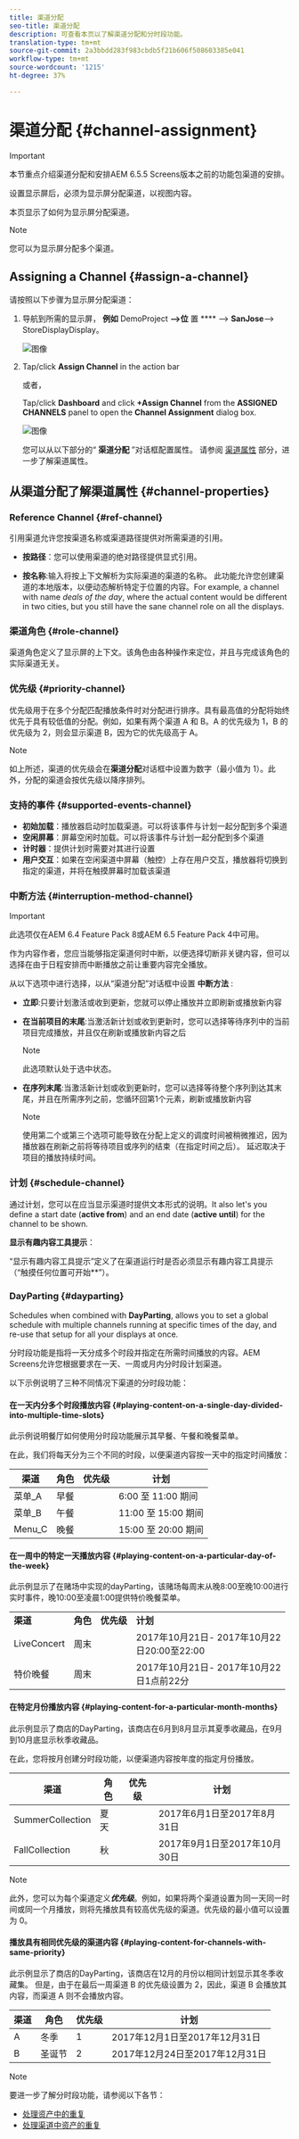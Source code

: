 ```yaml
---
title: 渠道分配
seo-title: 渠道分配
description: 可查看本页以了解渠道分配和分时段功能。
translation-type: tm+mt
source-git-commit: 2a3bbdd283f983cbdb5f21b606f508603385e041
workflow-type: tm+mt
source-wordcount: '1215'
ht-degree: 37%

---
```



# 渠道分配 {#channel-assignment}

>[!IMPORTANT]
>本节重点介绍渠道分配和安排AEM 6.5.5 Screens版本之前的功能包渠道的安排。

设置显示屏后，必须为显示屏分配渠道，以视图内容。

本页显示了如何为显示屏分配渠道。

>[!NOTE]
>您可以为显示屏分配多个渠道。

## Assigning a Channel {#assign-a-channel}

请按照以下步骤为显示屏分配渠道：

1. 导航到所需的显示屏， **例如** DemoProject **—>位** 置 **** —> **SanJose**—> StoreDisplayDisplay。

   ![图像](assets/screen_shot_2018-08-23at25359pm.png)

1. Tap/click **Assign Channel** in the action bar

   或者，

   Tap/click **Dashboard** and click **+Assign Channel** from the **ASSIGNED CHANNELS** panel to open the **Channel Assignment** dialog box.

   ![图像](/help/user-guide/assets/channel-assign1.png)

   您可以从以下部分的“ **渠道分配** ”对话框配置属性。 请参阅 [渠道属性](#channel-properties) 部分，进一步了解渠道属性。


## 从渠道分配了解渠道属性 {#channel-properties}

### Reference Channel {#ref-channel}

引用渠道允许您按渠道名称或渠道路径提供对所需渠道的引用。

* **按路径**：您可以使用渠道的绝对路径提供显式引用。

* **按名称**:输入将按上下文解析为实际渠道的渠道的名称。 此功能允许您创建渠道的本地版本，以便动态解析特定于位置的内容。For example, a channel with name *deals of the day*, where the actual content would be different in two cities, but you still have the sane channel role on all the displays.

### 渠道角色 {#role-channel}

渠道角色定义了显示屏的上下文。该角色由各种操作来定位，并且与完成该角色的实际渠道无关。

### 优先级 {#priority-channel}

优先级用于在多个分配匹配播放条件时对分配进行排序。具有最高值的分配将始终优先于具有较低值的分配。例如，如果有两个渠道 A 和 B。A 的优先级为 1，B 的优先级为 2，则会显示渠道 B，因为它的优先级高于 A。

>[!NOTE]
>如上所述，渠道的优先级会在&#x200B;**渠道分配**&#x200B;对话框中设置为数字（最小值为 1）。此外，分配的渠道会按优先级以降序排列。

### 支持的事件 {#supported-events-channel}

* **初始加载**：播放器启动时加载渠道。可以将该事件与计划一起分配到多个渠道
* **空闲屏幕**：屏幕空闲时加载。可以将该事件与计划一起分配到多个渠道
* **计时器**：提供计划时需要对其进行设置
* **用户交互**：如果在空闲渠道中屏幕（触控）上存在用户交互，播放器将切换到指定的渠道，并将在触摸屏幕时加载该渠道

### 中断方法 {#interruption-method-channel}

>[!IMPORTANT]
>
> 此选项仅在AEM 6.4 Feature Pack 8或AEM 6.5 Feature Pack 4中可用。

作为内容作者，您应当能够指定渠道何时中断，以便选择切断非关键内容，但可以选择在由于日程安排而中断播放之前让重要内容完全播放。

从以下选项中进行选择，以从“渠道分配”对话框中设置 **中断方法** :

* **立即**:只要计划激活或收到更新，您就可以停止播放并立即刷新或播放新内容
* **在当前项目的末尾**:当激活新计划或收到更新时，您可以选择等待序列中的当前项目完成播放，并且仅在刷新或播放新内容之后
   >[!NOTE]
   >此选项默认处于选中状态。
* **在序列末尾**:当激活新计划或收到更新时，您可以选择等待整个序列到达其末尾，并且在所需序列之前，您循环回第1个元素，刷新或播放新内容

   >[!NOTE]
   >使用第二个或第三个选项可能导致在分配上定义的调度时间被稍微推迟，因为播放器在刷新之前将等待项目或序列的结束（在指定时间之后）。 延迟取决于项目的播放持续时间。

### 计划 {#schedule-channel}

通过计划，您可以在应当显示渠道时提供文本形式的说明。It also let&#39;s you define a start date (**active from**) and an end date (**active until**) for the channel to be shown.

**显示有趣内容工具提示**：

“显示有趣内容工具提示”定义了在渠道运行时是否必须显示有趣内容工具提示（“触摸任何位置可开始&#x200B;**”）。

### DayParting {#dayparting}

Schedules when combined with **DayParting**, allows you to set a global schedule with multiple channels running at specific times of the day, and re-use that setup for all your displays at once.

分时段功能是指将一天分成多个时段并指定在所需时间播放的内容。AEM Screens允许您根据要求在一天、一周或月内分时段计划渠道。

以下示例说明了三种不同情况下渠道的分时段功能：

#### 在一天内分多个时段播放内容 {#playing-content-on-a-single-day-divided-into-multiple-time-slots}

此示例说明餐厅如何使用分时段功能展示其早餐、午餐和晚餐菜单。

在此，我们将每天分为三个不同的时段，以便渠道内容按一天中的指定时间播放：

| **渠道** | **角色** | **优先级** | **计划** |
|---|---|---|---|
| 菜单_A | 早餐 |  | 6:00 至 11:00 期间 |
| 菜单_B | 午餐 |  | 11:00 至 15:00 期间 |
| Menu_C | 晚餐 |  | 15:00 至 20:00 期间 |

#### 在一周中的特定一天播放内容 {#playing-content-on-a-particular-day-of-the-week}

此示例显示了在赌场中实现的dayParting，该赌场每周末从晚8:00至晚10:00进行实时事件，晚10:00至凌晨1:00提供特价晚餐菜单。

<table>
 <tbody>
  <tr>
   <td><strong>渠道</strong></td>
   <td><strong>角色</strong></td>
   <td><strong>优先级</strong></td>
   <td><strong>计划</strong></td>
  </tr>
  <tr>
   <td>LiveConcert</td>
   <td>周末</td>
   <td> </td>
   <td>2017年10月21日- 2017年10月22 <br /> 日20:00至22:00</td>
  </tr>
  <tr>
   <td>特价晚餐</td>
   <td>周末</td>
   <td> </td>
   <td>2017年10月21日- 2017年10月22 <br /> 日1点前22分</td>
  </tr>
 </tbody>
</table>

#### 在特定月份播放内容 {#playing-content-for-a-particular-month-months}

此示例显示了商店的DayParting，该商店在6月到8月显示其夏季收藏品，在9月到10月底显示秋季收藏品。

在此，您将按月创建分时段功能，以便渠道内容按年度的指定月份播放。

| **渠道** | **角色** | **优先级** | **计划** |
|---|---|---|---|
| SummerCollection | 夏天 |  | 2017年6月1日至2017年8月31日 |
| FallCollection | 秋 |  | 2017年9月1日至2017年10月30日 |

>[!NOTE]
>
>此外，您可以为每个渠道定义&#x200B;***优先级***。例如，如果将两个渠道设置为同一天同一时间或同一个月播放，则将先播放具有较高优先级的渠道。优先级的最小值可以设置为 0。

#### 播放具有相同优先级的渠道内容 {#playing-content-for-channels-with-same-priority}

此示例显示了商店的DayParting，该商店在12月的月份以相同计划显示其冬季收藏集。 但是，由于在最后一周渠道 B 的优先级设置为 2，因此，渠道 B 会播放其内容，而渠道 A 则不会播放内容。

| **渠道** | **角色** | **优先级** | **计划** |
|---|---|---|---|
| A | 冬季 | 1 | 2017年12月1日至2017年12月31日 |
| B | 圣诞节 | 2 | 2017年12月24日至2017年12月31日 |


>[!NOTE]
>
> 要进一步了解分时段功能，请参阅以下各节：
>
>* [处理资产中的重复](https://docs.adobe.com/content/help/en/experience-manager-screens/user-guide/authoring/product-features/asset-level-scheduling.html#handling-recurrence-in-assets)
>* [处理渠道中资产的重复](https://docs.adobe.com/content/help/en/experience-manager-screens/user-guide/authoring/product-features/channel-level-activation.html#handling-recurrence-in-assets)


